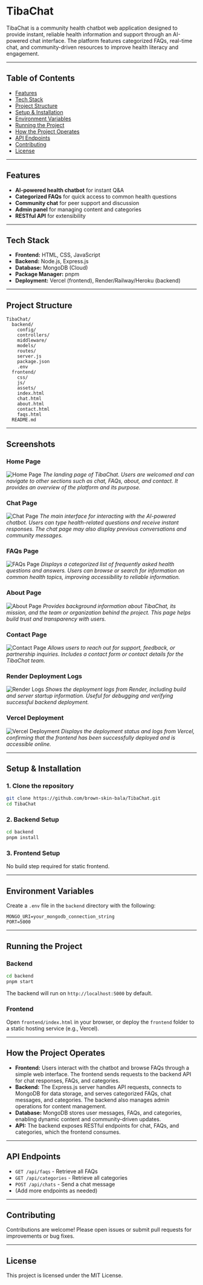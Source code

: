 # TibaChat

TibaChat is a community health chatbot web application designed to provide instant, reliable health information and support through an AI-powered chat interface. The platform features categorized FAQs, real-time chat, and community-driven resources to improve health literacy and engagement.

---

## Table of Contents
- [Features](#features)
- [Tech Stack](#tech-stack)
- [Project Structure](#project-structure)
- [Setup & Installation](#setup--installation)
- [Environment Variables](#environment-variables)
- [Running the Project](#running-the-project)
- [How the Project Operates](#how-the-project-operates)
- [API Endpoints](#api-endpoints)
- [Contributing](#contributing)
- [License](#license)

---

## Features
- **AI-powered health chatbot** for instant Q&A
- **Categorized FAQs** for quick access to common health questions
- **Community chat** for peer support and discussion
- **Admin panel** for managing content and categories
- **RESTful API** for extensibility

---

## Tech Stack
- **Frontend:** HTML, CSS, JavaScript
- **Backend:** Node.js, Express.js
- **Database:** MongoDB (Cloud)
- **Package Manager:** pnpm
- **Deployment:** Vercel (frontend), Render/Railway/Heroku (backend)

---

## Project Structure
```
TibaChat/
  backend/
    config/
    controllers/
    middleware/
    models/
    routes/
    server.js
    package.json
    .env
  frontend/
    css/
    js/
    assets/
    index.html
    chat.html
    about.html
    contact.html
    faqs.html
  README.md
```

---

## Screenshots

### Home Page
![Home Page](screenshots/home.png)
*The landing page of TibaChat. Users are welcomed and can navigate to other sections such as chat, FAQs, about, and contact. It provides an overview of the platform and its purpose.*

### Chat Page
![Chat Page](screenshots/chat.png)
*The main interface for interacting with the AI-powered chatbot. Users can type health-related questions and receive instant responses. The chat page may also display previous conversations and community messages.*

### FAQs Page
![FAQs Page](screenshots/faqs.png)
*Displays a categorized list of frequently asked health questions and answers. Users can browse or search for information on common health topics, improving accessibility to reliable information.*

### About Page
![About Page](screenshots/about.png)
*Provides background information about TibaChat, its mission, and the team or organization behind the project. This page helps build trust and transparency with users.*

### Contact Page
![Contact Page](screenshots/contact.png)
*Allows users to reach out for support, feedback, or partnership inquiries. Includes a contact form or contact details for the TibaChat team.*

### Render Deployment Logs
![Render Logs](screenshots/render-logs.png)
*Shows the deployment logs from Render, including build and server startup information. Useful for debugging and verifying successful backend deployment.*

### Vercel Deployment
![Vercel Deployment](screenshots/vercel.png)
*Displays the deployment status and logs from Vercel, confirming that the frontend has been successfully deployed and is accessible online.*

---

## Setup & Installation

### 1. Clone the repository
```sh
git clone https://github.com/brown-skin-bala/TibaChat.git
cd TibaChat
```

### 2. Backend Setup
```sh
cd backend
pnpm install
```

### 3. Frontend Setup
No build step required for static frontend.

---

## Environment Variables
Create a `.env` file in the `backend` directory with the following:
```
MONGO_URI=your_mongodb_connection_string
PORT=5000
```

---

## Running the Project

### Backend
```sh
cd backend
pnpm start
```
The backend will run on `http://localhost:5000` by default.

### Frontend
Open `frontend/index.html` in your browser, or deploy the `frontend` folder to a static hosting service (e.g., Vercel).

---

## How the Project Operates
- **Frontend:** Users interact with the chatbot and browse FAQs through a simple web interface. The frontend sends requests to the backend API for chat responses, FAQs, and categories.
- **Backend:** The Express.js server handles API requests, connects to MongoDB for data storage, and serves categorized FAQs, chat messages, and categories. The backend also manages admin operations for content management.
- **Database:** MongoDB stores user messages, FAQs, and categories, enabling dynamic content and community-driven updates.
- **API:** The backend exposes RESTful endpoints for chat, FAQs, and categories, which the frontend consumes.

---

## API Endpoints
- `GET /api/faqs` - Retrieve all FAQs
- `GET /api/categories` - Retrieve all categories
- `POST /api/chats` - Send a chat message
- (Add more endpoints as needed)

---

## Contributing
Contributions are welcome! Please open issues or submit pull requests for improvements or bug fixes.

---

## License
This project is licensed under the MIT License.